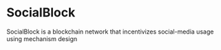 # SocialBlock
SocialBlock is a blockchain network that incentivizes social-media usage using mechanism design 
